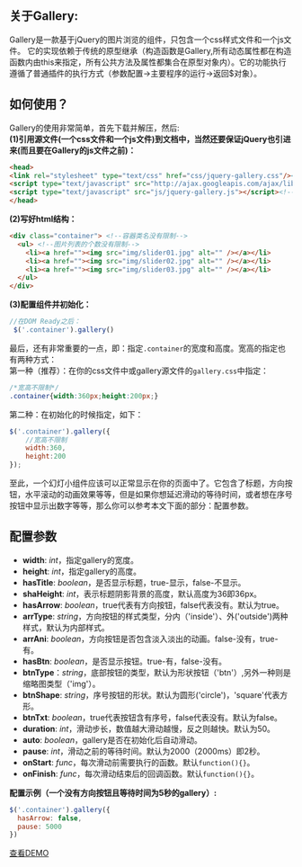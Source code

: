 ## 关于Gallery:

Gallery是一款基于jQuery的图片浏览的组件，只包含一个css样式文件和一个js文件。
它的实现依赖于传统的原型继承（构造函数是Gallery,所有动态属性都在构造函数内由this来指定，所有公共方法及属性都集合在原型对象内）。它的功能执行遵循了普通插件的执行方式（参数配置->主要程序的运行->返回$对象）。

## 如何使用？

Gallery的使用非常简单，首先下载并解压，然后:  
**(1)引用源文件(一个css文件和一个js文件)到文档中，当然还要保证jQuery也引进来(而且要在Gallery的js文件之前)：**

```html
<head>
<link rel="stylesheet" type="text/css" href="css/jquery-gallery.css"/><!--此为要引用的样式文件-->
<script type="text/javascript" src="http://ajax.googleapis.com/ajax/libs/jquery/1.10.2/jquery.min.js"></script>
<script type="text/javascript" src="js/jquery-gallery.js"></script><!--此处为要引用的js文件-->
</head>
```

**(2)写好html结构：**

```html
<div class="container"> <!--容器类名没有限制-->
  <ul> <!--图片列表的个数没有限制-->
    <li><a href=""><img src="img/slider01.jpg" alt="" /></a></li>
    <li><a href=""><img src="img/slider02.jpg" alt="" /></a></li>
    <li><a href=""><img src="img/slider03.jpg" alt="" /></a></li>
  </ul>
</div>
```

**(3)配置组件并初始化：**

```javascript
//在DOM Ready之后：
 $('.container').gallery()
```

最后，还有非常重要的一点，即：指定`.container`的宽度和高度。宽高的指定也有两种方式：   
第一种（推荐）：在你的css文件中或gallery源文件的`gallery.css`中指定：

```css
/*宽高不限制*/
.container{width:360px;height:200px;}
```

第二种：在初始化的时候指定，如下：

```javascript
$('.container').gallery({
    //宽高不限制
    width:360,
    height:200
});
```

至此，一个幻灯小组件应该可以正常显示在你的页面中了。它包含了标题，方向按钮，水平滚动的动画效果等等，但是如果你想延迟滑动的等待时间，或者想在序号按钮中显示出数字等等，那么你可以参考本文下面的部分：配置参数。

## 配置参数

* **width**: _int_，指定gallery的宽度。
* **height**: _int_，指定gallery的高度。
* **hasTitle**: _boolean_，是否显示标题，true-显示，false-不显示。
* **shaHeight**: _int_，表示标题阴影背景的高度，默认高度为36即36px。
* **hasArrow**: _boolean_，true代表有方向按钮，false代表没有。默认为true。
* **arrType**: _string_，方向按钮的样式类型，分内（'inside'）、外('outside')两种样式，默认为内部样式。
* **arrAni**: _boolean_，方向按钮是否包含淡入淡出的动画。false-没有，true-有。
* **hasBtn**: _boolean_，是否显示按钮。true-有，false-没有。
* **btnType**：_string_，底部按钮的类型，默认为形状按钮（'btn'）,另外一种则是缩略图类型（'img'）。
* **btnShape**: _string_，序号按钮的形状。默认为圆形('circle')，'square'代表方形。
* **btnTxt**: _boolean_，true代表按钮含有序号，false代表没有。默认为false。
* **duration**: _int_，滑动步长，数值越大滑动越慢，反之则越快。默认为50。
* **auto**: _boolean_，gallery是否在初始化后自动滑动。
* **pause**: _int_，滑动之前的等待时间。默认为2000（2000ms）即2秒。
* **onStart**: _func_，每次滑动前需要执行的函数。默认`function(){}`。
* **onFinish**: _func_，每次滑动结束后的回调函数。默认`function(){}`。

**配置示例（一个没有方向按钮且等待时间为5秒的gallery）:**

```javascript
$('.container').gallery({
  hasArrow: false,
  pause: 5000
})
```

[查看DEMO](demo/)
